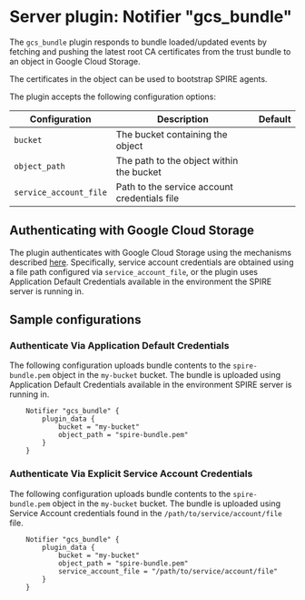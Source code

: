 # Server plugin: Notifier "gcs_bundle"

The `gcs_bundle` plugin responds to bundle loaded/updated events by fetching and
pushing the latest root CA certificates from the trust bundle to an object in
Google Cloud Storage.

The certificates in the object can be used to bootstrap SPIRE agents.

The plugin accepts the following configuration options:

| Configuration          | Description                                  | Default         |
| ---------------------- | -------------------------------------------- | --------------- |
| `bucket`               | The bucket containing the object             |                 |
| `object_path`          | The path to the object within the bucket     |                 |
| `service_account_file` | Path to the service account credentials file |                 |

## Authenticating with Google Cloud Storage

The plugin authenticates with Google Cloud Storage using the mechanisms
described [here](https://cloud.google.com/docs/authentication/production).
Specifically, service account credentials are obtained using a file path
configured via `service_account_file`, or the plugin uses Application Default
Credentials available in the environment the SPIRE server is running in.

## Sample configurations

### Authenticate Via Application Default Credentials

The following configuration uploads bundle contents to the `spire-bundle.pem`
object in the `my-bucket` bucket. The bundle is uploaded using Application
Default Credentials available in the environment SPIRE server is running in.

```
    Notifier "gcs_bundle" {
        plugin_data {
            bucket = "my-bucket"
            object_path = "spire-bundle.pem"
        }
    }
```

### Authenticate Via Explicit Service Account Credentials

The following configuration uploads bundle contents to the `spire-bundle.pem`
object in the `my-bucket` bucket. The bundle is uploaded using Service Account
credentials found in the `/path/to/service/account/file` file.

```
    Notifier "gcs_bundle" {
        plugin_data {
            bucket = "my-bucket"
            object_path = "spire-bundle.pem"
            service_account_file = "/path/to/service/account/file"
        }
    }
```
